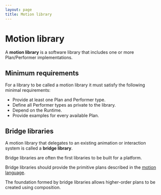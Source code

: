 ```yaml
---
layout: page
title: Motion library
---
```


# Motion library

A **motion library** is a software library that includes one or more Plan/Performer implementations.

## Minimum requirements

For a library to be called a motion library it must satisfy the following minimal requirements:

* Provide at least one Plan and Performer type.
* Define all Performer types as private to the library.
* Depend on the Runtime.
* Provide examples for every available Plan.

## Bridge libraries

A motion library that delegates to an existing animation or interaction system is called a **bridge library**.

Bridge libraries are often the first libraries to be built for a platform.

Bridge libraries should provide the primitive plans described in the [motion language](plans/).

The foundation formed by bridge libraries allows higher-order plans to be created using composition.
